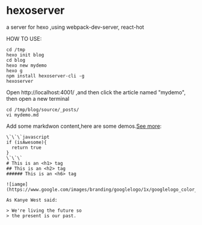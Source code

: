 # hexoserver
a server for hexo ,using webpack-dev-server, react-hot



HOW TO USE:


```
cd /tmp
hexo init blog
cd blog
hexo new mydemo
hexo g
npm install hexoserver-cli -g
hexoserver
```
Open http://localhost:4001/ ,and then click the article named "mydemo",
then open a new terminal

```
cd /tmp/blog/source/_posts/
vi mydemo.md
```

Add some markdwon content,here are some demos.[See more](https://guides.github.com/features/mastering-markdown/):




```
\`\`\`javascript
if (isAwesome){
  return true
}
\`\`\`
# This is an <h1> tag
## This is an <h2> tag
###### This is an <h6> tag

![iamge](https://www.google.com/images/branding/googlelogo/1x/googlelogo_color_272x92dp.png)

As Kanye West said:

> We're living the future so
> the present is our past.

```



